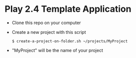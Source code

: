 # Play 2.4 Template Application

- Clone this repo on your computer
- Create a new project with this script

    `$ create-a-project-on-folder.sh ~/projects/MyProject`
    
- "MyProject" will be the name of your project

